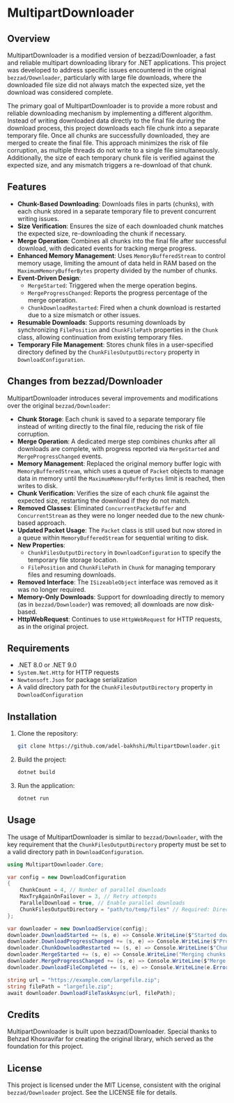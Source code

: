 # MultipartDownloader

## Overview

MultipartDownloader is a modified version of bezzad/Downloader, a fast and reliable multipart downloading library for .NET applications. This project was developed to address specific issues encountered in the original `bezzad/Downloader`, particularly with large file downloads, where the downloaded file size did not always match the expected size, yet the download was considered complete.

The primary goal of MultipartDownloader is to provide a more robust and reliable downloading mechanism by implementing a different algorithm. Instead of writing downloaded data directly to the final file during the download process, this project downloads each file chunk into a separate temporary file. Once all chunks are successfully downloaded, they are merged to create the final file. This approach minimizes the risk of file corruption, as multiple threads do not write to a single file simultaneously. Additionally, the size of each temporary chunk file is verified against the expected size, and any mismatch triggers a re-download of that chunk.

## Features

- **Chunk-Based Downloading**: Downloads files in parts (chunks), with each chunk stored in a separate temporary file to prevent concurrent writing issues.
- **Size Verification**: Ensures the size of each downloaded chunk matches the expected size, re-downloading the chunk if necessary.
- **Merge Operation**: Combines all chunks into the final file after successful download, with dedicated events for tracking merge progress.
- **Enhanced Memory Management**: Uses `MemoryBufferedStream` to control memory usage, limiting the amount of data held in RAM based on the `MaximumMemoryBufferBytes` property divided by the number of chunks.
- **Event-Driven Design**:
  - `MergeStarted`: Triggered when the merge operation begins.
  - `MergeProgressChanged`: Reports the progress percentage of the merge operation.
  - `ChunkDownloadRestarted`: Fired when a chunk download is restarted due to a size mismatch or other issues.
- **Resumable Downloads**: Supports resuming downloads by synchronizing `FilePosition` and `ChunkFilePath` properties in the `Chunk` class, allowing continuation from existing temporary files.
- **Temporary File Management**: Stores chunk files in a user-specified directory defined by the `ChunkFilesOutputDirectory` property in `DownloadConfiguration`.

## Changes from bezzad/Downloader

MultipartDownloader introduces several improvements and modifications over the original `bezzad/Downloader`:

- **Chunk Storage**: Each chunk is saved to a separate temporary file instead of writing directly to the final file, reducing the risk of file corruption.
- **Merge Operation**: A dedicated merge step combines chunks after all downloads are complete, with progress reported via `MergeStarted` and `MergeProgressChanged` events.
- **Memory Management**: Replaced the original memory buffer logic with `MemoryBufferedStream`, which uses a queue of `Packet` objects to manage data in memory until the `MaximumMemoryBufferBytes` limit is reached, then writes to disk.
- **Chunk Verification**: Verifies the size of each chunk file against the expected size, restarting the download if they do not match.
- **Removed Classes**: Eliminated `ConcurrentPacketBuffer` and `ConcurrentStream` as they were no longer needed due to the new chunk-based approach.
- **Updated Packet Usage**: The `Packet` class is still used but now stored in a queue within `MemoryBufferedStream` for sequential writing to disk.
- **New Properties**:
  - `ChunkFilesOutputDirectory` in `DownloadConfiguration` to specify the temporary file storage location.
  - `FilePosition` and `ChunkFilePath` in `Chunk` for managing temporary files and resuming downloads.
- **Removed Interface**: The `ISizeableObject` interface was removed as it was no longer required.
- **Memory-Only Downloads**: Support for downloading directly to memory (as in `bezzad/Downloader`) was removed; all downloads are now disk-based.
- **HttpWebRequest**: Continues to use `HttpWebRequest` for HTTP requests, as in the original project.

## Requirements

- .NET 8.0 or .NET 9.0
- `System.Net.Http` for HTTP requests
- `Newtonsoft.Json` for package serialization
- A valid directory path for the `ChunkFilesOutputDirectory` property in `DownloadConfiguration`

## Installation

1. Clone the repository:

   ```bash
   git clone https://github.com/adel-bakhshi/MultipartDownloader.git
   ```

2. Build the project:

   ```bash
   dotnet build
   ```

3. Run the application:

   ```bash
   dotnet run
   ```

## Usage

The usage of MultipartDownloader is similar to `bezzad/Downloader`, with the key requirement that the `ChunkFilesOutputDirectory` property must be set to a valid directory path in `DownloadConfiguration`.

```csharp
using MultipartDownloader.Core;

var config = new DownloadConfiguration
{
    ChunkCount = 4, // Number of parallel downloads
    MaxTryAgainOnFailover = 3, // Retry attempts
    ParallelDownload = true, // Enable parallel downloads
    ChunkFilesOutputDirectory = "path/to/temp/files" // Required: Directory for temporary chunk files
};

var downloader = new DownloadService(config);
downloader.DownloadStarted += (s, e) => Console.WriteLine($"Started downloading {e.FileName}");
downloader.DownloadProgressChanged += (s, e) => Console.WriteLine($"Progress: {e.ProgressPercentage}%");
downloader.ChunkDownloadRestarted += (s, e) => Console.WriteLine($"Chunk {e.ChunkId} restarted");
downloader.MergeStarted += (s, e) => Console.WriteLine("Merging chunks started");
downloader.MergeProgressChanged += (s, e) => Console.WriteLine($"Merge progress: {e.ProgressPercentage}%");
downloader.DownloadFileCompleted += (s, e) => Console.WriteLine(e.Error == null ? "Download completed!" : $"Download failed: {e.Error.Message}");

string url = "https://example.com/largefile.zip";
string filePath = "largefile.zip";
await downloader.DownloadFileTaskAsync(url, filePath);
```

## Credits

MultipartDownloader is built upon bezzad/Downloader. Special thanks to Behzad Khosravifar for creating the original library, which served as the foundation for this project.

## License

This project is licensed under the MIT License, consistent with the original `bezzad/Downloader` project. See the LICENSE file for details.
